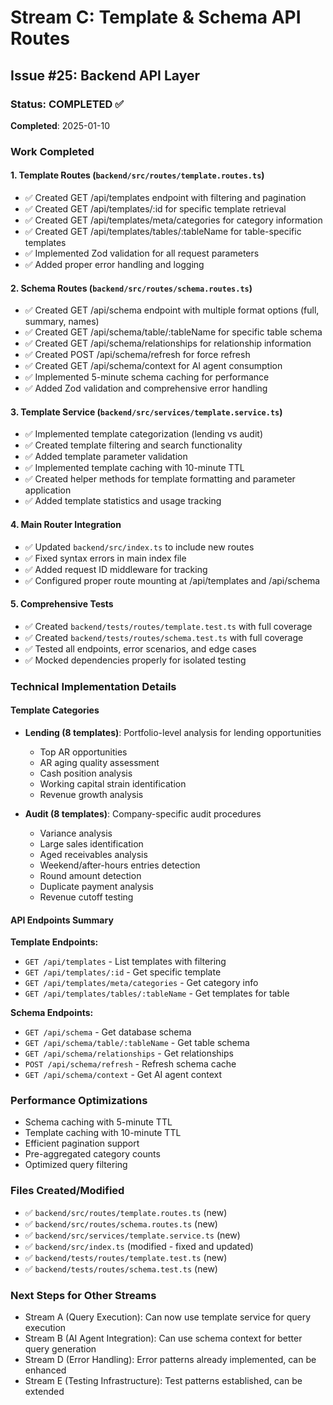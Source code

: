 # Stream C: Template & Schema API Routes
## Issue #25: Backend API Layer

### Status: COMPLETED ✅
**Completed**: 2025-01-10

### Work Completed

#### 1. Template Routes (`backend/src/routes/template.routes.ts`)
- ✅ Created GET /api/templates endpoint with filtering and pagination
- ✅ Created GET /api/templates/:id for specific template retrieval
- ✅ Created GET /api/templates/meta/categories for category information
- ✅ Created GET /api/templates/tables/:tableName for table-specific templates
- ✅ Implemented Zod validation for all request parameters
- ✅ Added proper error handling and logging

#### 2. Schema Routes (`backend/src/routes/schema.routes.ts`)
- ✅ Created GET /api/schema endpoint with multiple format options (full, summary, names)
- ✅ Created GET /api/schema/table/:tableName for specific table schema
- ✅ Created GET /api/schema/relationships for relationship information
- ✅ Created POST /api/schema/refresh for force refresh
- ✅ Created GET /api/schema/context for AI agent consumption
- ✅ Implemented 5-minute schema caching for performance
- ✅ Added Zod validation and comprehensive error handling

#### 3. Template Service (`backend/src/services/template.service.ts`)
- ✅ Implemented template categorization (lending vs audit)
- ✅ Created template filtering and search functionality
- ✅ Added template parameter validation
- ✅ Implemented template caching with 10-minute TTL
- ✅ Created helper methods for template formatting and parameter application
- ✅ Added template statistics and usage tracking

#### 4. Main Router Integration
- ✅ Updated `backend/src/index.ts` to include new routes
- ✅ Fixed syntax errors in main index file
- ✅ Added request ID middleware for tracking
- ✅ Configured proper route mounting at /api/templates and /api/schema

#### 5. Comprehensive Tests
- ✅ Created `backend/tests/routes/template.test.ts` with full coverage
- ✅ Created `backend/tests/routes/schema.test.ts` with full coverage
- ✅ Tested all endpoints, error scenarios, and edge cases
- ✅ Mocked dependencies properly for isolated testing

### Technical Implementation Details

#### Template Categories
- **Lending (8 templates)**: Portfolio-level analysis for lending opportunities
  - Top AR opportunities
  - AR aging quality assessment
  - Cash position analysis
  - Working capital strain identification
  - Revenue growth analysis

- **Audit (8 templates)**: Company-specific audit procedures
  - Variance analysis
  - Large sales identification
  - Aged receivables analysis
  - Weekend/after-hours entries detection
  - Round amount detection
  - Duplicate payment analysis
  - Revenue cutoff testing

#### API Endpoints Summary

**Template Endpoints:**
- `GET /api/templates` - List templates with filtering
- `GET /api/templates/:id` - Get specific template
- `GET /api/templates/meta/categories` - Get category info
- `GET /api/templates/tables/:tableName` - Get templates for table

**Schema Endpoints:**
- `GET /api/schema` - Get database schema
- `GET /api/schema/table/:tableName` - Get table schema
- `GET /api/schema/relationships` - Get relationships
- `POST /api/schema/refresh` - Refresh schema cache
- `GET /api/schema/context` - Get AI agent context

### Performance Optimizations
- Schema caching with 5-minute TTL
- Template caching with 10-minute TTL
- Efficient pagination support
- Pre-aggregated category counts
- Optimized query filtering

### Files Created/Modified
- ✅ `backend/src/routes/template.routes.ts` (new)
- ✅ `backend/src/routes/schema.routes.ts` (new)
- ✅ `backend/src/services/template.service.ts` (new)
- ✅ `backend/src/index.ts` (modified - fixed and updated)
- ✅ `backend/tests/routes/template.test.ts` (new)
- ✅ `backend/tests/routes/schema.test.ts` (new)

### Next Steps for Other Streams
- Stream A (Query Execution): Can now use template service for query execution
- Stream B (AI Agent Integration): Can use schema context for better query generation
- Stream D (Error Handling): Error patterns already implemented, can be enhanced
- Stream E (Testing Infrastructure): Test patterns established, can be extended